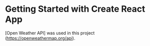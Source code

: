 # Getting Started with Create React App

[Open Weather API] was used in this project (https://openweathermap.org/api).
